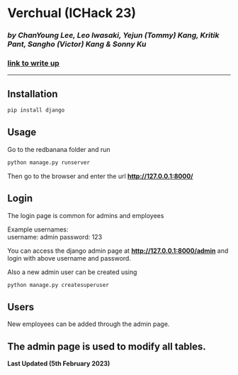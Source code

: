 # Verchual (ICHack 23)
### *by ChanYoung Lee, Leo Iwasaki, Yejun (Tommy) Kang, Kritik Pant, Sangho (Victor) Kang & Sonny Ku*


### [link to write up](./writeup.md)
---


## Installation 
```bash
pip install django
```

## Usage
Go to the redbanana folder and run
```bash
python manage.py runserver
```
Then go to the browser and enter the url **http://127.0.0.1:8000/**

## Login

The login page is common for admins and employees

Example usernames:  
username: admin
password: 123  

You can access the django admin page at **http://127.0.0.1:8000/admin** and login with above username and password.

Also a new admin user can be created using

```bash
python manage.py createsuperuser
```

## Users

New employees can be added through the admin page. 

The admin page is used to modify all tables.
---
**Last Updated (5th February 2023)**

